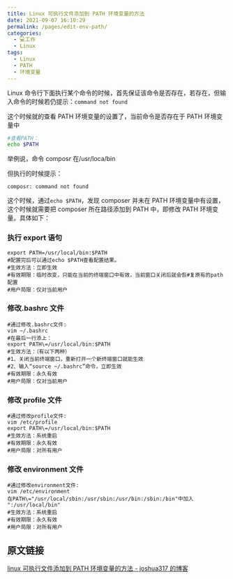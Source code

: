 ```yaml
---
title: Linux 可执行文件添加到 PATH 环境变量的方法
date: 2021-09-07 16:10:29
permalink: /pages/edit-env-path/
categories:
  - 💻工作
  - Linux
tags:
  - Linux
  - PATH
  - 环境变量
---
```


Linux 命令行下面执行某个命令的时候，首先保证该命令是否存在，若存在，但输入命令的时候若仍提示：`command not found`

这个时候就的查看 PATH 环境变量的设置了，当前命令是否存在于 PATH 环境变量中
```bash
#查看PATH：
echo $PATH
```
举例说，命令 composr 在/usr/loca/bin

但执行的时候提示：
```plain
composr: command not found
```
这个时候，通过`echo $PATH`，发现 composer 并未在 PATH 环境变量中有设置，这个时候就需要把 composer 所在路径添加到 PATH 中，即修改 PATH 环境变量。具体如下：

### 执行 export 语句
```shell
export PATH=/usr/local/bin:$PATH
#配置完后可以通过echo $PATH查看配置结果。
#生效方法：立即生效
#有效期限：临时改变，只能在当前的终端窗口中有效，当前窗口关闭后就会恢#复原有的path配置
#用户局限：仅对当前用户
```
### 修改.bashrc 文件

```shell
#通过修改.bashrc文件:
vim ~/.bashrc 
#在最后一行添上：
export PATH\=/usr/local/bin:$PATH
#生效方法：（有以下两种）
#1、关闭当前终端窗口，重新打开一个新终端窗口就能生效
#2、输入“source ~/.bashrc”命令，立即生效
#有效期限：永久有效
#用户局限：仅对当前用户
```


### 修改 profile 文件
```shell
#通过修改profile文件:
vim /etc/profile
export PATH\=/usr/local/bin:$PATH
#生效方法：系统重启
#有效期限：永久有效
#用户局限：对所有用户
```
### 修改 environment 文件
```shell
#通过修改environment文件:
vim /etc/environment
在PATH\="/usr/local/sbin:/usr/sbin:/usr/bin:/sbin:/bin"中加入 
":/usr/local/bin"
#生效方法：系统重启
#有效期限：永久有效
#用户局限：对所有用户
```
## 原文链接
[linux 可执行文件添加到 PATH 环境变量的方法 - joshua317 的博客](https://www.joshua317.com/article/35)